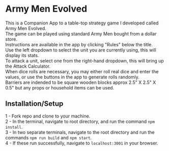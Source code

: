 # Army Men Evolved

  This is a Companion App to a table-top strategy game I developed called Army Men Evolved.  <br />
  The game can be played using standard Army Men bought from a dollar store.<br />
  Instructions are available in the app by clicking "Rules" below the title.<br />
  Use the left dropdown to select the unit you are currently using, this will display its stats.<br />
  To attack a unit, select one from the right-hand dropdown, this will bring up the Attack Calculator.<br />
  When dice rolls are necessary, you may either roll real dice and enter the values, or use the buttons in the app to generate rolls randomly.<br />
  Barriers are indended to be square wooden blocks approx 2.5" X 2.5" X 0.5" but any props or household items can be used.<br />
  
## Installation/Setup

  1 - Fork repo and clone to your machine.<br />
  2 - In the terminal, navigate to root directory, and run the command ```npm install```.<br />
  3 - In two separate terminals, navigate to the root directory and run the commands ```npm run build``` and ```npm start```.<br />
  4 - If these run successfully, navigate to ```localhost:3001``` in your browser.<br />
  
  
  
